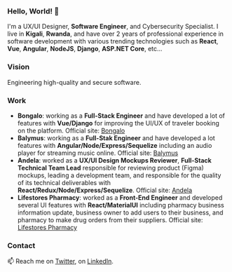 ### Hello, World! 👋

<!--
**placiderapson/placiderapson** is a ✨ _special_ ✨ repository because its `README.md` (this file) appears on your GitHub profile.

Here are some ideas to get you started:

- 🔭 I’m currently working on ...
- 🌱 I’m currently learning ...
- 👯 I’m looking to collaborate on ...
- 🤔 I’m looking for help with ...
- 💬 Ask me about ...
- 📫 How to reach me: ...
- 😄 Pronouns: ...
- ⚡ Fun fact: ...
-->

I'm a UX/UI Designer, **Software Engineer**, and Cybersecurity Specialist. I live in **Kigali**, **Rwanda**, and have over 2 years of professional experience in software development with various trending technologies such as **React**, **Vue**, **Angular**, **NodeJS**, **Django**, **ASP.NET Core**, etc...

### Vision
Engineering high-quality and secure software.

### Work
- **Bongalo**: working as a **Full-Stack Engineer** and have developed a lot of features with **Vue/Django** for improving the UI/UX of traveler booking on the platform. Official site: [Bongalo](https://bongalo.co/)
- **Balymus**: working as a **Full-Stak Engineer** and have developed a lot features with **Angular/Node/Express/Sequelize** including an audio player for streaming music online. Official site: [Balymus](https://www.balymus.com/)
- **Andela**: worked as a **UX/UI Design Mockups Reviewer**, **Full-Stack Technical Team Lead** responsible for reviewing product (Figma) mockups, leading a development team, and responsible for the quality of its technical deliverables with **React/Redux/Node/Express/Sequelize**. Official site: [Andela](https://andela.com/)
- **Lifestores Pharmacy**: worked as a **Front-End Engineer** and developed several UI features with **React/MaterialUI** including pharmacy business information update, business owner to add users to their business, and pharmacy to make drug orders from their suppliers. Official site: [Lifestores Pharmacy](https://lifestorespharmacy.com/)


### Contact

📫 Reach me on [Twitter](https://twitter.com/placiderapson), on [LinkedIn](https://www.linkedin.com/in/placiderapson/).


